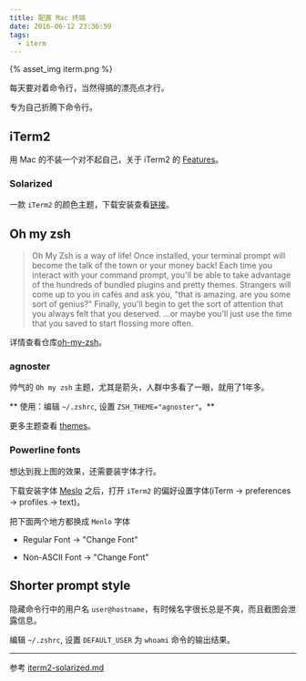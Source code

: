 ```yaml
---
title: 配置 Mac 终端
date: 2016-06-12 23:36:59
tags:
  - iterm
---
```


{% asset_img iterm.png %}

每天要对着命令行，当然得搞的漂亮点才行。

专为自己折腾下命令行。


<!-- more -->


## iTerm2

用 Mac 的不装一个对不起自己，关于 iTerm2 的 [Features](http://www.iterm2.com/features.html)。

### Solarized

一款 `iTerm2` 的颜色主题，下载安装查看[链接](https://github.com/altercation/solarized/tree/master/iterm2-colors-solarized)。

## Oh my zsh

>Oh My Zsh is a way of life! Once installed, your terminal prompt will become the talk of the town or your money back! Each time you interact with your command prompt, you'll be able to take advantage of the hundreds of bundled plugins and pretty themes. Strangers will come up to you in cafés and ask you, "that is amazing. are you some sort of genius?" Finally, you'll begin to get the sort of attention that you always felt that you deserved. ...or maybe you'll just use the time that you saved to start flossing more often.

详情查看仓库[oh-my-zsh](https://github.com/robbyrussell/oh-my-zsh)。

### agnoster

帅气的 `Oh my zsh` 主题，尤其是箭头，人群中多看了一眼，就用了1年多。

** 使用：编辑 `~/.zshrc`, 设置 `ZSH_THEME="agnoster"`。**

更多主题查看 [themes](https://github.com/robbyrussell/oh-my-zsh/wiki/External-themes)。

### Powerline fonts

想达到我上图的效果，还需要装字体才行。

下载安装字体 [Meslo](https://github.com/powerline/fonts/blob/master/Meslo/Meslo%20LG%20M%20DZ%20Regular%20for%20Powerline.otf) 之后，打开 `iTerm2` 的偏好设置字体(iTerm -> preferences -> profiles -> text)。

把下面两个地方都换成 `Menlo` 字体

* Regular Font -> "Change Font"

* Non-ASCII Font -> "Change Font"

## Shorter prompt style

隐藏命令行中的用户名 `user@hostname`，有时候名字很长总是不爽，而且截图会泄露信息。

编辑 `~/.zshrc`, 设置 `DEFAULT_USER` 为 `whoami` 命令的输出结果。


---


参考 [iterm2-solarized.md](https://gist.github.com/kevin-smets/8568070)

